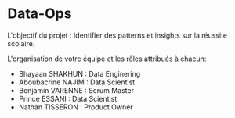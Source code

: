 # Data-Ops
L'objectif du projet :
Identifier des patterns et insights sur la réussite scolaire.

L'organisation de votre équipe et les rôles attribués à chacun:

- Shayaan SHAKHUN : Data Enginering 
- Aboubacrine NAJIM : Data Scientist
- Benjamin VARENNE : Scrum Master
- Prince ESSANI : Data Scientist
- Nathan TISSERON : Product Owner




